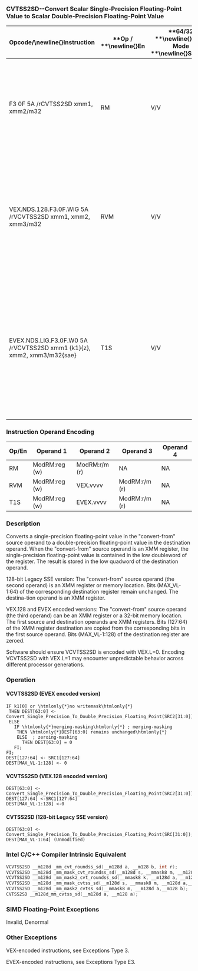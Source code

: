 ### CVTSS2SD--Convert Scalar Single-Precision Floating-Point Value to Scalar Double-Precision Floating-Point Value


|**Opcode/**\newline{}**Instruction**|**Op / **\newline{}**En**|**64/32 **\newline{}**bit Mode **\newline{}**Support**|**CPUID **\newline{}**Feature **\newline{}**Flag**|**Description**|
|------------------------------------|-------------------------|------------------------------------------------------|--------------------------------------------------|---------------|
|F3 0F 5A /rCVTSS2SD xmm1, xmm2/m32|RM|V/V|SSE2|Convert one single-precision floating-point value in xmm2/m32 to one double-precision floating-point value in xmm1.|
|VEX.NDS.128.F3.0F.WIG 5A /rVCVTSS2SD xmm1, xmm2, xmm3/m32|RVM|V/V|AVX|Convert one single-precision floating-point value in xmm3/m32 to one double-precision floating-point value and merge with high bits of xmm2.|
|EVEX.NDS.LIG.F3.0F.W0 5A /rVCVTSS2SD xmm1 {k1}{z}, xmm2, xmm3/m32{sae}|T1S|V/V|AVX512F|Convert one single-precision floating-point value in xmm3/m32 to one double-precision floating-point value and merge with high bits of xmm2 under writemask k1.|
### Instruction Operand Encoding


|Op/En|Operand 1|Operand 2|Operand 3|Operand 4|
|-----|---------|---------|---------|---------|
|RM|ModRM:reg (w)|ModRM:r/m (r)|NA|NA|
|RVM|ModRM:reg (w)|VEX.vvvv|ModRM:r/m (r)|NA|
|T1S|ModRM:reg (w)|EVEX.vvvv|ModRM:r/m (r)|NA|
### Description


Converts a single-precision floating-point value in the "convert-from" source operand to a double-precision floating-point value in the destination operand. When the "convert-from" source operand is an XMM register, the single-precision floating-point value is contained in the low doubleword of the register. The result is stored in the low quadword of the destination operand.

128-bit Legacy SSE version: The "convert-from" source operand (the second operand) is an XMM register or memory location. Bits (MAX_VL-1:64) of the corresponding destination register remain unchanged. The destina-tion operand is an XMM register. 

VEX.128 and EVEX encoded versions: The "convert-from" source operand (the third operand) can be an XMM register or a 32-bit memory location. The first source and destination operands are XMM registers. Bits (127:64) of the XMM register destination are copied from the corresponding bits in the first source operand. Bits (MAX_VL-1:128) of the destination register are zeroed.

Software should ensure VCVTSS2SD is encoded with VEX.L=0. Encoding VCVTSS2SD with VEX.L=1 may encounter unpredictable behavior across different processor generations.


### Operation
#### VCVTSS2SD (EVEX encoded version)
```info-verb
IF k1[0] or \htmlonly{*}no writemask\htmlonly{*}
 THEN DEST[63:0] <-  Convert_Single_Precision_To_Double_Precision_Floating_Point(SRC2[31:0]);
 ELSE 
   IF \htmlonly{*}merging-masking\htmlonly{*} ; merging-masking
    THEN \htmlonly{*}DEST[63:0] remains unchanged\htmlonly{*}
    ELSE  ; zeroing-masking
      THEN DEST[63:0] = 0
   FI;
FI;
DEST[127:64] <-  SRC1[127:64]
DEST[MAX_VL-1:128] <-  0
```
#### VCVTSS2SD (VEX.128 encoded version)
```info-verb
DEST[63:0]  <-Convert_Single_Precision_To_Double_Precision_Floating_Point(SRC2[31:0])
DEST[127:64] <- SRC1[127:64]
DEST[MAX_VL-1:128]  <-0
```
#### CVTSS2SD (128-bit Legacy SSE version)
```info-verb
DEST[63:0]  <-Convert_Single_Precision_To_Double_Precision_Floating_Point(SRC[31:0]);
DEST[MAX_VL-1:64] (Unmodified)
```

### Intel C/C++ Compiler Intrinsic Equivalent

```cpp
VCVTSS2SD __m128d _mm_cvt_roundss_sd(__m128d a, __m128 b, int r);
VCVTSS2SD __m128d _mm_mask_cvt_roundss_sd(__m128d s, __mmask8 m, __m128d a,__m128 b, int r);
VCVTSS2SD __m128d _mm_maskz_cvt_roundss_sd(__mmask8 k, __m128d a, __m128 a, int r);
VCVTSS2SD __m128d _mm_mask_cvtss_sd(__m128d s, __mmask8 m, __m128d a,__m128 b);
VCVTSS2SD __m128d _mm_maskz_cvtss_sd(__mmask8 m, __m128d a,__m128 b);
CVTSS2SD __m128d_mm_cvtss_sd(__m128d a, __m128 a);
```
### SIMD Floating-Point Exceptions


Invalid, Denormal

### Other Exceptions


VEX-encoded instructions, see Exceptions Type 3.

EVEX-encoded instructions, see Exceptions Type E3.

